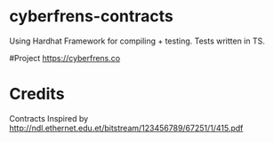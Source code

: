 # cyberfrens-contracts
Using Hardhat Framework for compiling + testing.
Tests written in TS. 


#Project 
https://cyberfrens.co

# Credits
Contracts Inspired by http://ndl.ethernet.edu.et/bitstream/123456789/67251/1/415.pdf

